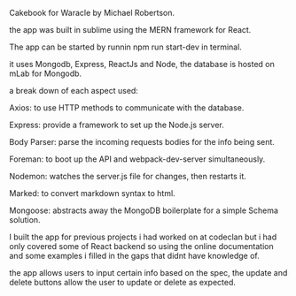 Cakebook for Waracle by Michael Robertson.

the app was built in sublime using the MERN framework for React.

The app can be started by runnin npm run start-dev in terminal.

it uses Mongodb, Express, ReactJs and Node, the database is hosted on mLab for Mongodb.

a break down of each aspect used:

Axios: to use HTTP methods to communicate with the database.

Express: provide a framework to set up the Node.js server.

Body Parser: parse the incoming requests bodies for the info being sent.

Foreman: to boot up the API and webpack-dev-server simultaneously.

Nodemon: watches the server.js file for changes, then restarts it.

Marked: to convert markdown syntax to html.

Mongoose: abstracts away the MongoDB boilerplate for a simple Schema solution.

I built the app for previous projects i had worked on at codeclan but i had only covered some of React backend so using the online documentation and some examples i filled in the gaps that didnt have knowledge of.

the app allows users to input certain info based on the spec, the update and delete buttons allow the user to update or delete as expected.